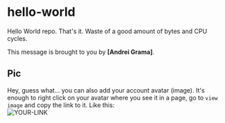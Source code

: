 # hello-world

Hello World repo. That's it. Waste of a good amount of bytes and CPU cycles.

This message is brought to you by **[Andrei Grama]**.

## Pic

Hey, guess what... you can also add your account avatar (image). It's enough to right click on your avatar where you see it in a page, go to `view image` and copy the link to it.
Like this:  
![YOUR-LINK](https://github.com/account)
